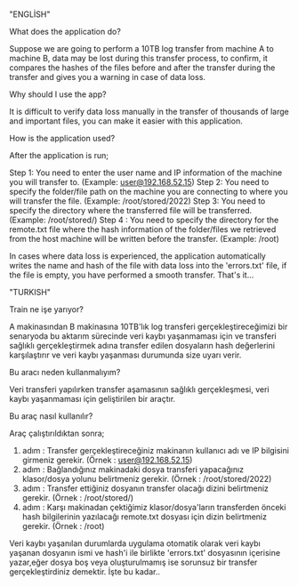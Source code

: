 # 

"ENGLİSH"

What does the application do?

Suppose we are going to perform a 10TB log transfer from machine A to machine B, data may be lost during this transfer process, to confirm, it compares the hashes of the files before and after the transfer during the transfer and gives you a warning in case of data loss.

Why should I use the app?

It is difficult to verify data loss manually in the transfer of thousands of large and important files, you can make it easier with this application.

How is the application used?

After the application is run;
 
Step 1: You need to enter the user name and IP information of the machine you will transfer to. (Example: user@192.168.52.15)
Step 2: You need to specify the folder/file path on the machine you are connecting to where you will transfer the file. (Example: /root/stored/2022)
Step 3: You need to specify the directory where the transferred file will be transferred. (Example: /root/stored/)
Step 4 : You need to specify the directory for the remote.txt file where the hash information of the folder/files we retrieved from the host machine will be written before the transfer. (Example: /root)

In cases where data loss is experienced, the application automatically writes the name and hash of the file with data loss into the 'errors.txt' file, if the file is empty, you have performed a smooth transfer. That's it...

"TURKISH"

Train ne işe yarıyor?

A makinasından B makinasına 10TB'lık log transferi gerçekleştireceğimizi bir senaryoda bu aktarım sürecinde veri kaybı yaşanmaması için ve transferi sağlıklı gerçekleştirmek adına transfer edilen dosyaların hash değerlerini karşılaştırır ve veri kaybı yaşanması durumunda size uyarı verir.

Bu aracı neden kullanmalıyım?

Veri transferi yapılırken transfer aşamasının sağlıklı gerçekleşmesi, veri kaybı yaşanmaması için geliştirilen bir araçtır.

Bu araç nasıl kullanılır?

Araç çalıştırıldıktan sonra;
 
1. adım : Transfer gerçekleştireceğiniz makinanın kullanıcı adı ve IP bilgisini girmeniz gerekir. (Örnek : user@192.168.52.15)
2. adım : Bağlandığınız makinadaki dosya transferi yapacağınız klasor/dosya yolunu belirtmeniz gerekir. (Örnek : /root/stored/2022)
3. adım : Transfer ettiğiniz dosyanın transfer olacağı dizini belirtmeniz gerekir. (Örnek : /root/stored/)
4. adım : Karşı makinadan çektiğimiz klasor/dosya'ların transferden önceki hash bilgilerinin yazılacağı remote.txt dosyası için dizin belirtmeniz gerekir. (Örnek : /root) 

Veri kaybı yaşanılan durumlarda uygulama otomatik olarak veri kaybı yaşanan dosyanın ismi ve hash'i ile birlikte 'errors.txt' dosyasının içerisine yazar,eğer dosya boş veya oluşturulmamış ise sorunsuz bir transfer gerçekleştirdiniz demektir. İşte bu kadar..
